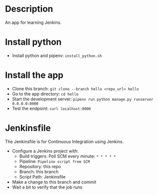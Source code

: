 # Description

An app for learning Jenkins.

# Install python

- Install python and pipenv: `install_python.sh`

# Install the app

- Clone this branch: `git clone --branch hello <repo_url> hello`
- Go to the app directory: `cd hello`
- Start the development server: `pipenv run python manage.py runserver 0.0.0.0:8000`
- Test the endpoint: `curl localhost:8000`

# Jenkinsfile

The Jenkinsfile is for Continuous Integration using Jenkins.

- Configure a Jenkins project with:
    - Build triggers: Poll SCM every minute: `* * * * *`
    - Pipeline: `Pipeline script from SCM`
    - Repository: this repo
    - Branch: this branch
    - Script Path: Jenkinsfile
- Make a change to this branch and commit
- Wait a bit to verify that the job runs
